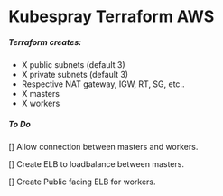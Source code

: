 # Kubespray Terraform AWS

##### Terraform creates:
- X public subnets (default 3)
- X private subnets (default 3)
- Respective NAT gateway, IGW, RT, SG, etc..
- X masters
- X workers


##### To Do

[] Allow connection between masters and workers.

[] Create ELB to loadbalance between masters.

[] Create Public facing ELB for workers.
